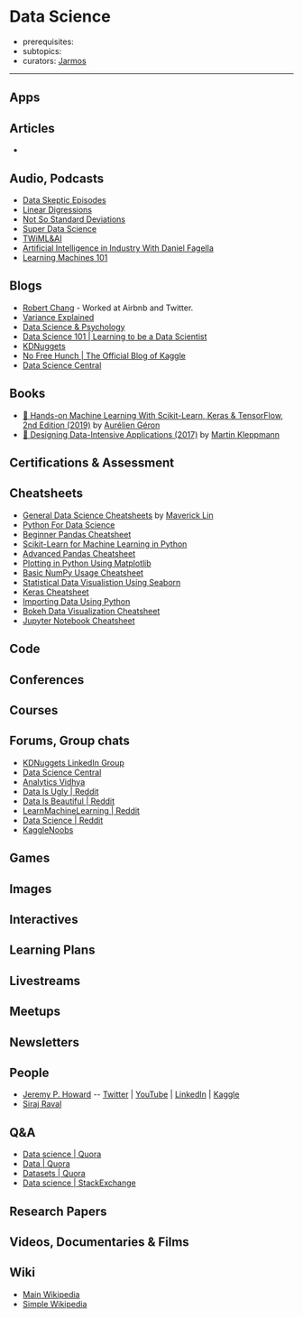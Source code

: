 # Data Science
- prerequisites:
- subtopics:
- curators: [Jarmos](https://twitter.com/Jarmosan)

------

## Apps

## Articles

- []()

## Audio, Podcasts

- [Data Skeptic Episodes](https://dataskeptic.com/podcast?limit=10&offset=0)
- [Linear Digressions](http://lineardigressions.com/)
- [Not So Standard Deviations](http://nssdeviations.com/)
- [Super Data Science](https://www.superdatascience.com/podcast/)
- [TWiML&AI](https://twimlai.com/)
- [Artificial Intelligence in Industry With Daniel Fagella](http://techemergence.libsyn.com/)
- [Learning Machines 101](https://www.learningmachines101.com/)

## Blogs

- [Robert Chang](https://medium.com/@rchang) - Worked at Airbnb and Twitter.
- [Variance Explained](http://varianceexplained.org/)
- [Data Science & Psychology](http://www.polipsych.com/)
- [Data Science 101 | Learning to be a Data Scientist](https://101.datascience.community/)
- [KDNuggets](https://www.kdnuggets.com/)
- [No Free Hunch | The Official Blog of Kaggle](http://blog.kaggle.com/)
- [Data Science Central](https://www.datasciencecentral.com/)


## Books

- [📕 Hands-on Machine Learning With Scikit-Learn, Keras & TensorFlow, 2nd Edition (2019)](https://www.oreilly.com/library/view/hands-on-machine-learning/9781492032632/) by [Aurélien Géron](https://twitter.com/aureliengeron?lang=en)
- [📕 Designing Data-Intensive Applications (2017)](https://dataintensive.net/) by [Martin Kleppmann](https://martin.kleppmann.com/)


## Certifications & Assessment

## Cheatsheets

- [General Data Science Cheatsheets](https://github.com/ml874/Data-Science-Cheatsheet/blob/master/data-science-cheatsheet.pdf) by [Maverick Lin](https://github.com/ml874)
- [Python For Data Science](https://datacamp-community-prod.s3.amazonaws.com/e30fbcd9-f595-4a9f-803d-05ca5bf84612)
- [Beginner Pandas Cheatsheet](https://datacamp-community-prod.s3.amazonaws.com/fbc502d0-46b2-4e1b-b6b0-5402ff273251)
- [Scikit-Learn for Machine Learning in Python](https://datacamp-community-prod.s3.amazonaws.com/5433fa18-9f43-44cc-b228-74672efcd116)
- [Advanced Pandas Cheatsheet](https://datacamp-community-prod.s3.amazonaws.com/9f0f2ae1-8bd8-4302-a67b-e17f3059d9e8)
- [Plotting in Python Using Matplotlib](https://datacamp-community-prod.s3.amazonaws.com/28b8210c-60cc-4f13-b0b4-5b4f2ad4790b)
- [Basic NumPy Usage Cheatsheet](https://datacamp-community-prod.s3.amazonaws.com/e9f83f72-a81b-42c7-af44-4e35b48b20b7)
- [Statistical Data Visualistion Using Seaborn](https://datacamp-community-prod.s3.amazonaws.com/f9f06e72-519a-4722-9912-b5de742dbac4)
- [Keras Cheatsheet](https://datacamp-community-prod.s3.amazonaws.com/94fc681d-5422-40cb-a129-2218e9522f17)
- [Importing Data Using Python](https://datacamp-community-prod.s3.amazonaws.com/50d31142-3de0-4159-89b9-18b718a728ef)
- [Bokeh Data Visualization Cheatsheet](https://datacamp-community-prod.s3.amazonaws.com/f9511cf4-abb9-4f52-9663-ea93b29ee4b7)
- [Jupyter Notebook Cheatsheet](https://datacamp-community-prod.s3.amazonaws.com/f9511cf4-abb9-4f52-9663-ea93b29ee4b7)

## Code

## Conferences

## Courses

## Forums, Group chats

- [KDNuggets LinkedIn Group](https://www.linkedin.com/groups/54257/)
- [Data Science Central](https://www.datasciencecentral.com/forum)
- [Analytics Vidhya](https://discuss.analyticsvidhya.com/)
- [Data Is Ugly | Reddit](https://www.reddit.com/r/dataisugly/)
- [Data Is Beautiful | Reddit](https://www.reddit.com/r/dataisbeautiful/)
- [LearnMachineLearning | Reddit](https://www.reddit.com/r/learnmachinelearning/)
- [Data Science | Reddit](https://www.reddit.com/r/datascience/)
- [KaggleNoobs](https://kagglenoobs.herokuapp.com/)

## Games

## Images

## Interactives

## Learning Plans

## Livestreams

## Meetups

## Newsletters

## People

- [Jeremy P. Howard](https://en.wikipedia.org/wiki/Jeremy_Howard_(entrepreneur)) -- [Twitter](https://twitter.com/jeremyphoward?ref_src=twsrc%5Egoogle%7Ctwcamp%5Eserp%7Ctwgr%5Eauthor) | [YouTube](https://www.youtube.com/user/howardjeremyp/feed) | [LinkedIn](https://www.linkedin.com/in/howardjeremy/) | [Kaggle](https://www.kaggle.com/jhoward)
- [Siraj Raval](https://sirajraval.com/)

## Q&A

- [Data science | Quora](https://www.quora.com/topic/Data-Science)
- [Data | Quora](https://www.quora.com/topic/Data)
- [Datasets | Quora](https://www.quora.com/topic/Datasets)
- [Data science | StackExchange](https://datascience.stackexchange.com)

## Research Papers

## Videos, Documentaries & Films

## Wiki

- [Main Wikipedia](https://en.wikipedia.org/wiki/Data_science)
- [Simple Wikipedia](https://simple.wikipedia.org/wiki/Data_science)


